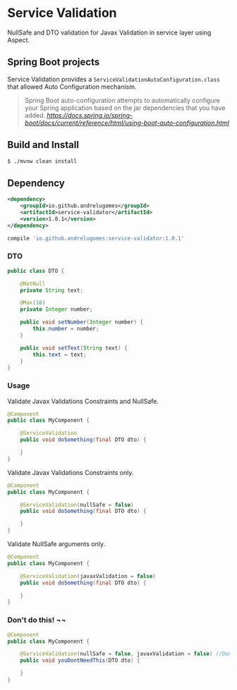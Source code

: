 # Service Validation

NullSafe and DTO validation for Javax Validation in service layer using Aspect.

## Spring Boot projects

Service Validation provides a `ServiceValidationAutoConfiguration.class` that allowed Auto Configuration mechanism.

>Spring Boot auto-configuration attempts to automatically configure your Spring application based on the jar dependencies that you have added. 
><cite>https://docs.spring.io/spring-boot/docs/current/reference/html/using-boot-auto-configuration.html</cite> 

## Build and Install

```bash
$ ./mvnw clean install
```

## Dependency

```xml
<dependency>
    <groupId>io.github.andrelugomes</groupId>
    <artifactId>service-validator</artifactId>
    <version>1.0.1</version>
</dependency>
```

```groovy
compile 'io.github.andrelugomes:service-validator:1.0.1'
```

### DTO

```java
public class DTO {

    @NotNull
    private String text;

    @Max(10)
    private Integer number;

    public void setNumber(Integer number) {
        this.number = number;
    }

    public void setText(String text) {
        this.text = text;
    }
}
```
### Usage

Validate Javax Validations Constraints and NullSafe.

```java
@Component
public class MyComponent {

    @ServiceValidation
    public void doSomething(final DTO dto) {

    }
}
```

Validate Javax Validations Constraints only.

```java
@Component
public class MyComponent {

    @ServiceValidation(nullSafe = false)
    public void doSomething(final DTO dto) {

    }
}
```
Validate NullSafe arguments only.

```java
@Component
public class MyComponent {

    @ServiceValidation(javaxValidation = false)
    public void doSomething(final DTO dto) {

    }
}
```

### Don't do this! ¬¬

```java
@Component
public class MyComponent {

    @ServiceValidation(nullSafe = false, javaxValidation = false) //Don't do this!
    public void youDontNeedThis(DTO dto) {

    }
}
```

